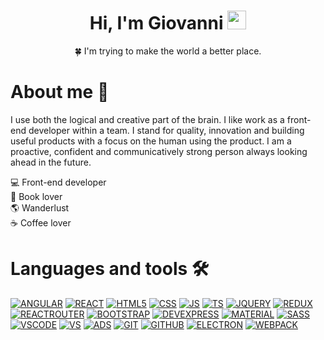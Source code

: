 <div align="center">
  
#  **Hi, I'm Giovanni <img src="https://raw.githubusercontent.com/aemmadi/aemmadi/master/wave.gif" width="30px">**
  :four_leaf_clover: I'm trying to make the world a better place. </br>
</div>

# **About me :bear:**
I use both the logical and creative part of the brain. I like work as a front-end developer within a team. I stand for quality, innovation and building useful products with a focus on the human using the product. I am a proactive, confident and communicatively strong person always looking ahead in the future.


:computer: Front-end developer </br>
:book: Book lover  </br>
:earth_americas: Wanderlust  </br>
:coffee: Coffee lover </br>


# **Languages and tools** 🛠️

[![ANGULAR](https://img.shields.io/badge/-Angular-informational?style=for-the-badge&logo=angular&logoColor=white&color=dd0031)](https://angular.io/docs)
[![REACT](https://img.shields.io/badge/-React-informational?style=for-the-badge&logo=react&logoColor=white&color=00aced)](https://it.reactjs.org/docs/getting-started.html)
[![HTML5](https://img.shields.io/badge/-Html5-informational?style=for-the-badge&logo=html5&logoColor=white&color=e34f26)](https://dev.w3.org/html5/html-author/)
[![CSS](https://img.shields.io/badge/-Css3-informational?style=for-the-badge&logo=CSS3&logoColor=white&color=1572B6)](https://www.w3.org/Style/CSS/Overview.en.html)
[![JS](https://img.shields.io/badge/-Javascript-informational?style=for-the-badge&logo=javascript&logoColor=white&color=f7df1e)](https://developer.mozilla.org/it/docs/Web/JavaScript)
[![TS](https://img.shields.io/badge/-Typescript-informational?style=for-the-badge&logo=typescript&logoColor=white&color=3178c6)](https://www.typescriptlang.org/docs/)
[![JQUERY](https://img.shields.io/badge/-JQuery-informational?style=for-the-badge&logo=jquery&logoColor=white&color=0769ad)](https://jquery.com/)
[![REDUX](https://img.shields.io/badge/-Redux-informational?style=for-the-badge&logo=redux&logoColor=white&color=764abc)](https://redux.js.org/)
[![REACTROUTER](https://img.shields.io/badge/-REACT%20ROUTER-informational?style=for-the-badge&logo=react-router&logoColor=white&color=ca4245)](https://reactrouter.com/)
[![BOOTSTRAP](https://img.shields.io/badge/-Bootstrap-informational?style=for-the-badge&logo=bootstrap&logoColor=white&color=7952b3)](https://getbootstrap.com/docs/4.1/getting-started/introduction/)
[![DEVEXPRESS](https://img.shields.io/badge/-Devexpress-informational?style=for-the-badge&logo=devexpress&logoColor=white&color=ff7200)](https://www.devexpress.com/)
[![MATERIAL](https://img.shields.io/badge/-Material-informational?style=for-the-badge&logo=material-design&logoColor=white&color=757575)](https://material.io/design)
[![SASS](https://img.shields.io/badge/-Sass-informational?style=for-the-badge&logo=sass&logoColor=white&color=cc6699)](https://sass-lang.com/)
[![VSCODE](https://img.shields.io/badge/-VS%20Code-informational?style=for-the-badge&logo=visual-studio-code&logoColor=white&color=007acc)](https://code.visualstudio.com/)
[![VS](https://img.shields.io/badge/-Visual%20Studio-informational?style=for-the-badge&logo=visual-studio&logoColor=white&color=5c2d91)](https://visualstudio.microsoft.com/it/)
[![ADS](https://img.shields.io/badge/-Azure%20DevOps-informational?style=for-the-badge&logo=azure-devops&logoColor=white&color=0078d7)](https://azure.microsoft.com/it-it/services/devops/server/)
[![GIT](https://img.shields.io/badge/-Git-informational?style=for-the-badge&logo=git&logoColor=white&color=f05032)](https://git-scm.com/doc)
[![GITHUB](https://img.shields.io/badge/-GitHub-informational?style=for-the-badge&logo=github&logoColor=white&color=181717)](https://github.com/)
[![ELECTRON](https://img.shields.io/badge/-Electron-informational?style=for-the-badge&logo=electron&logoColor=white&color=47848f)](https://www.electronjs.org/)
[![WEBPACK](https://img.shields.io/badge/-Webpack-informational?style=for-the-badge&logo=webpack&logoColor=white&color=00aced)](https://webpack.js.org/)
